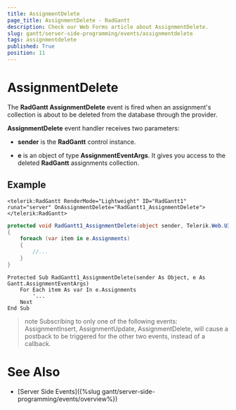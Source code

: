 ```yaml
---
title: AssignmentDelete
page_title: AssignmentDelete - RadGantt
description: Check our Web Forms article about AssignmentDelete.
slug: gantt/server-side-programming/events/assignmentdelete
tags: assignmentdelete
published: True
position: 11
---
```


# AssignmentDelete

The **RadGantt AssignmentDelete** event is fired when an assignment's collection is about to be deleted from the database through the provider.

**AssignmentDelete** event handler receives two parameters:

* **sender** is the **RadGantt** control instance.

* **e** is an object of type **AssignmentEventArgs**. It gives you access to the deleted **RadGantt** assignments collection.

## Example

````ASP.NET
<telerik:RadGantt RenderMode="Lightweight" ID="RadGantt1" runat="server" OnAssignmentDelete="RadGantt1_AssignmentDelete"></telerik:RadGantt>
````

````C#
protected void RadGantt1_AssignmentDelete(object sender, Telerik.Web.UI.Gantt.AssignmentEventArgs e)
{
    foreach (var item in e.Assignments)
    {
        //...
    }
}
````
````VB.NET
Protected Sub RadGantt1_AssignmentDelete(sender As Object, e As Gantt.AssignmentEventArgs)
    For Each item As var In e.Assignments
        '...
    Next
End Sub
````

>note Subscribing to only one of the following events: AssignmentInsert, AssignmentUpdate, AssignmentDelete, will cause a postback to be triggered for the other two events, instead of a callback.
>

# See Also

 * [Server Side Events]({%slug gantt/server-side-programming/events/overview%})

